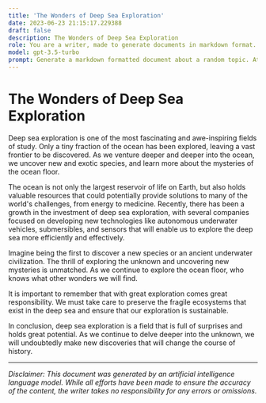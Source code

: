 ```yaml
---
title: 'The Wonders of Deep Sea Exploration'
date: 2023-06-23 21:15:17.229388
draft: false
description: The Wonders of Deep Sea Exploration
role: You are a writer, made to generate documents in markdown format. It is very important that all of the documents you generate are in valid markdown format.
model: gpt-3.5-turbo
prompt: Generate a markdown formatted document about a random topic. At the bottom, include a disclaimer explaining that the document was generated by you. The first line of the document should be the title. Make sure that the entire document is in proper markdown format, using a mix of various tags to make the document visually appealing.
---
```


# The Wonders of Deep Sea Exploration

Deep sea exploration is one of the most fascinating and awe-inspiring fields of study. Only a tiny fraction of the ocean has been explored, leaving a vast frontier to be discovered. As we venture deeper and deeper into the ocean, we uncover new and exotic species, and learn more about the mysteries of the ocean floor.

The ocean is not only the largest reservoir of life on Earth, but also holds valuable resources that could potentially provide solutions to many of the world's challenges, from energy to medicine. Recently, there has been a growth in the investment of deep sea exploration, with several companies focused on developing new technologies like autonomous underwater vehicles, submersibles, and sensors that will enable us to explore the deep sea more efficiently and effectively.

Imagine being the first to discover a new species or an ancient underwater civilization. The thrill of exploring the unknown and uncovering new mysteries is unmatched. As we continue to explore the ocean floor, who knows what other wonders we will find.

It is important to remember that with great exploration comes great responsibility. We must take care to preserve the fragile ecosystems that exist in the deep sea and ensure that our exploration is sustainable.

In conclusion, deep sea exploration is a field that is full of surprises and holds great potential. As we continue to delve deeper into the unknown, we will undoubtedly make new discoveries that will change the course of history.

---

*Disclaimer: This document was generated by an artificial intelligence language model. While all efforts have been made to ensure the accuracy of the content, the writer takes no responsibility for any errors or omissions.*